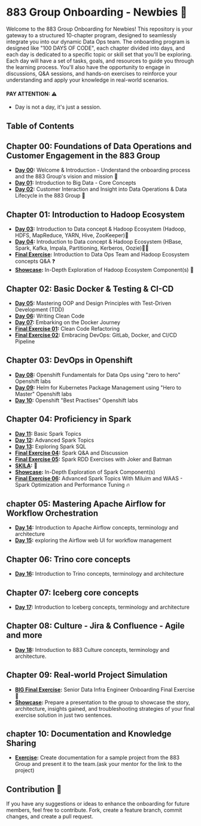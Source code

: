 # 883 Group Onboarding - Newbies :baby_bottle:

Welcome to the 883 Group Onboarding for Newbies! This repository is your gateway to a structured 10-chapter program, designed to seamlessly integrate you into our dynamic Data Ops team. 
The onboarding program is designed like "100 DAYS OF CODE", each chapter divided into days, and each day is dedicated to a specific topic or skill set that you'll be exploring.
Each day will have a set of tasks, goals, and resources to guide you through the learning process. You'll also have the opportunity to engage in discussions, Q&A sessions, and hands-on exercises to reinforce your understanding and apply your knowledge in real-world scenarios.

#### **PAY ATTENTION**: :warning:
- Day is not a day, it's just a session.

## Table of Contents
## Chapter 00: Foundations of Data Operations and Customer Engagement in the 883 Group
- **[Day 00](./chapter_00/day_00.md):** Welcome & Introduction - Understand the onboarding process and the 883 Group's vision and mission :dart:
- **[Day 01](./chapter_00/day_01.md):** Introduction to Big Data - Core Concepts 
- **[Day 02](./chapter_00/day_02.md):** Customer Interaction and Insight into Data Operations & Data Lifecycle in the 883 Group
:bow_and_arrow:

## Chapter 01: Introduction to Hadoop Ecosystem
- **[Day 03](./chapter_01/day_03.md):**  Introduction to Data concept & Hadoop Ecosystem (Hadoop, HDFS, MapReduce, YARN, Hive, ZooKeeper):elephant:
- **[Day 04](./chapter_01/day_04.md):**  Introduction to Data concept & Hadoop Ecosystem (HBase, Spark, Kafka, Impala, Partitioning, Kerberos, Oozie):elephant::elephant:
- **[Final Exercise](./chapter_01/final_exercise_01.md):** Introduction to Data Ops Team and Hadoop Ecosystem concepts Q&A :question:
- **[Showcase](./chapter_01/showcase/showcase01.md):** In-Depth Exploration of Hadoop Ecosystem Component(s) :book:

## Chapter 02: Basic Docker & Testing & CI-CD
- **[Day 05](./chapter_02/day_05.md):** Mastering OOP and Design Principles with Test-Driven Development (TDD)
- **[Day 06](./chapter_02/day_06.md):**  Writing Clean Code
- **[Day 07](./chapter_02/day_07.md):** Embarking on the Docker Journey
- **[Final Exercise 01](./chapter_02/final_exercise_02.md):** Clean Code Refactoring 
- **[Final Exercise 02](./chapter_02/final_exercise_03.md):** Embracing DevOps: GitLab, Docker, and CI/CD Pipeline

## Chapter 03: DevOps in Openshift
- **[Day 08](https://883g.github.io/GO-TO-INTERNAL):** Openshift Fundamentals for Data Ops using "zero to hero" Openshift labs
- **[Day 09](https://883g.github.io/GO-TO-INTERNAL):** Helm for Kubernetes Package Management using "Hero to Master" Openshift labs 
- **[Day 10](https://883g.github.io/GO-TO-INTERNAL):**  Openshift "Best Practises"  Openshift labs

## Chapter 04: Proficiency in Spark
- **[Day 11](./chapter_04/day_11.md):** Basic Spark Topics
- **[Day 12](./chapter_04/day_12.md):** Advanced Spark Topics
- **[Day 13](./chapter_04/day_13.md):** Exploring Spark SQL
- **[Final Exercise 04](./chapter_04/final_exercise_04.md):** Spark Q&A and Discussion
- **[Final Exercise 05](./chapter_04/final_exercise_05.md):** Spark RDD Exercises with Joker and Batman
- **[SKILA](https://www.youtube.com/watch?v=dQw4w9WgXcQ):** :dancer:
- **[Showcase](./chapter_04/showcase/showcase_02.md):** In-Depth Exploration of Spark Component(s)
- **[Final Exercise 06](./chapter_04/final_exercise_06.md):** Advanced Spark Topics With Miluim and WAAS - Spark Optimization and Performance Tuning :fire:

## chapter 05: Mastering Apache Airflow for Workflow Orchestration

- **[Day 14](./chapter_05/day_14.md):** Introduction to Apache Airflow concepts, terminology and architecture
- **[Day 15](./chapter_05/day_15.md):** exploring the Airflow web UI for workflow management

## Chapter 06: Trino core concepts
- **[Day 16](./chapter_06/day_16.md):** Introduction to Trino concepts, terminology and architecture

## Chapter 07: Iceberg core concepts
- **[Day 17](./chapter_07/day_17.md):** Introduction to Iceberg concepts, terminology and architecture

## Chapter 08: Culture - Jira & Confluence - Agile and more
- **[Day 18](./chapter_08/null.md):** Introduction to 883 Culture concepts, terminology and architecture.
    
## Chapter 09: Real-world Project Simulation
- **[BIG Final Exercise](./chapter_09/big_final_exercise.md):** Senior Data Infra Engineer Onboarding Final Exercise :rocket:
- **[Showcase](https://883g.github.io/GO-TO-INTERNAL):** Prepare a presentation to the group to
 showcase the story, architecture, insights gained, and troubleshooting strategies of your final exercise solution in just two sentences.

## chapter 10: Documentation and Knowledge Sharing
- **[Exercise](https://883g.github.io/GO-TO-INTERNAL):** Create documentation for a sample project from the 883 Group and present it to the team.(ask your mentor for the link to the project)

## Contribution :raised_hands:
If you have any suggestions or ideas to enhance the onboarding for future members, feel free to contribute. Fork, create a feature branch, commit changes, and create a pull request.